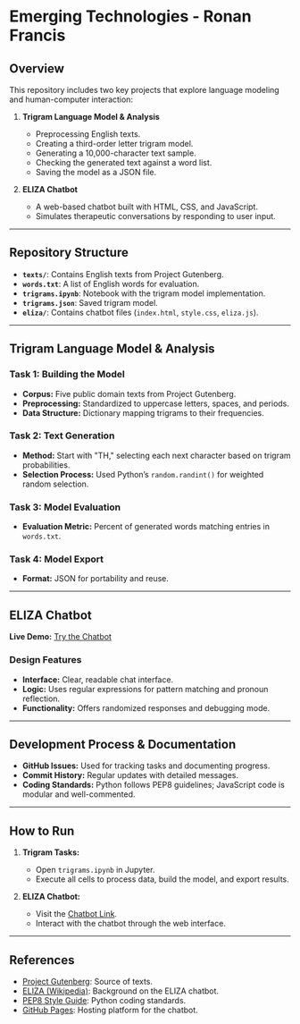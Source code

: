 # Emerging Technologies - Ronan Francis

## Overview

This repository includes two key projects that explore language modeling and human-computer interaction:

1. **Trigram Language Model & Analysis**
   - Preprocessing English texts.
   - Creating a third-order letter trigram model.
   - Generating a 10,000-character text sample.
   - Checking the generated text against a word list.
   - Saving the model as a JSON file.

2. **ELIZA Chatbot**
   - A web-based chatbot built with HTML, CSS, and JavaScript.
   - Simulates therapeutic conversations by responding to user input.

---

## Repository Structure

- **`texts/`**: Contains English texts from Project Gutenberg.
- **`words.txt`**: A list of English words for evaluation.
- **`trigrams.ipynb`**: Notebook with the trigram model implementation.
- **`trigrams.json`**: Saved trigram model.
- **`eliza/`**: Contains chatbot files (`index.html`, `style.css`, `eliza.js`).

---

## Trigram Language Model & Analysis

### Task 1: Building the Model
- **Corpus:** Five public domain texts from Project Gutenberg.
- **Preprocessing:** Standardized to uppercase letters, spaces, and periods.
- **Data Structure:** Dictionary mapping trigrams to their frequencies.

### Task 2: Text Generation
- **Method:** Start with "TH," selecting each next character based on trigram probabilities.
- **Selection Process:** Used Python’s `random.randint()` for weighted random selection.

### Task 3: Model Evaluation
- **Evaluation Metric:** Percent of generated words matching entries in `words.txt`.

### Task 4: Model Export
- **Format:** JSON for portability and reuse.

---

## ELIZA Chatbot

**Live Demo:** [Try the Chatbot](https://ronan-francis.github.io/Emerging-Technologies/)

### Design Features
- **Interface:** Clear, readable chat interface.
- **Logic:** Uses regular expressions for pattern matching and pronoun reflection.
- **Functionality:** Offers randomized responses and debugging mode.

---

## Development Process & Documentation

- **GitHub Issues:** Used for tracking tasks and documenting progress.
- **Commit History:** Regular updates with detailed messages.
- **Coding Standards:** Python follows PEP8 guidelines; JavaScript code is modular and well-commented.

---

## How to Run

1. **Trigram Tasks:**
   - Open `trigrams.ipynb` in Jupyter.
   - Execute all cells to process data, build the model, and export results.

2. **ELIZA Chatbot:**
   - Visit the [Chatbot Link](https://ronan-francis.github.io/Emerging-Technologies/).
   - Interact with the chatbot through the web interface.

---

## References

- [Project Gutenberg](https://www.gutenberg.org/): Source of texts.
- [ELIZA (Wikipedia)](https://en.wikipedia.org/wiki/ELIZA): Background on the ELIZA chatbot.
- [PEP8 Style Guide](https://peps.python.org/pep-0008/): Python coding standards.
- [GitHub Pages](https://pages.github.com/): Hosting platform for the chatbot.

